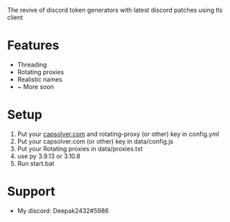 
The revive of discord token generators with latest discord patches using tls client
# Features
+ Threading
+ Rotating proxies
+ Realistic names
+ ~ More soon

# Setup
1. Put your [capsolver.com](https://dashboard.capsolver.com/passport/register?inviteCode=XyZ4QmUN_Itf) and rotating-proxy (or other) key in config.yml
2. Put your capsolver.com (or other) key in  data/config.js
3. Put your Rotating proxies in data/proxies.txt
4. use py 3.9.13 or 3.10.8  
5. Run start.bat

# Support

+ My discord: Deepak2432#5986

